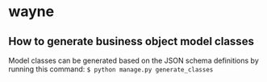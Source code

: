 # wayne

## How to generate business object model classes
Model classes can be generated based on the JSON schema definitions by running this command:
`$ python manage.py generate_classes`
